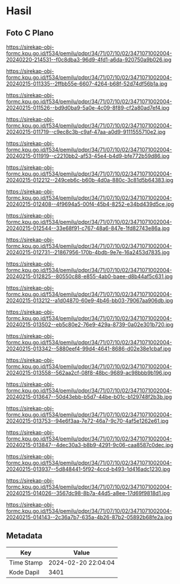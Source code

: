 # Hasil

## Foto C Plano

https://sirekap-obj-formc.kpu.go.id/f534/pemilu/pdpr/34/71/07/10/02/3471071002004-20240220-214531--f0c8dba3-96d9-4fd1-a6da-920750a9b026.jpg

https://sirekap-obj-formc.kpu.go.id/f534/pemilu/pdpr/34/71/07/10/02/3471071002004-20240215-011335--2ffbb55e-6607-4264-b68f-52d74df56b1a.jpg

https://sirekap-obj-formc.kpu.go.id/f534/pemilu/pdpr/34/71/07/10/02/3471071002004-20240215-011526--bd9d0ba9-5a0e-4c09-8f89-cf2a80ad7ef4.jpg

https://sirekap-obj-formc.kpu.go.id/f534/pemilu/pdpr/34/71/07/10/02/3471071002004-20240215-011719--c9ec8c3b-c9af-47aa-a0d9-9111555710e2.jpg

https://sirekap-obj-formc.kpu.go.id/f534/pemilu/pdpr/34/71/07/10/02/3471071002004-20240215-011919--c2210bb2-af53-45e4-b4d9-bfe772b59d86.jpg

https://sirekap-obj-formc.kpu.go.id/f534/pemilu/pdpr/34/71/07/10/02/3471071002004-20240215-012212--249ceb6c-b60b-4d0a-880c-3c81d5b64383.jpg

https://sirekap-obj-formc.kpu.go.id/f534/pemilu/pdpr/34/71/07/10/02/3471071002004-20240215-012408--4f9694a5-00f4-45b4-8252-e34bd439d5ce.jpg

https://sirekap-obj-formc.kpu.go.id/f534/pemilu/pdpr/34/71/07/10/02/3471071002004-20240215-012544--33e68f91-c767-48a6-847e-1fd82743e86a.jpg

https://sirekap-obj-formc.kpu.go.id/f534/pemilu/pdpr/34/71/07/10/02/3471071002004-20240215-012731--21867956-170b-4bdb-9e7e-16a2453d7835.jpg

https://sirekap-obj-formc.kpu.go.id/f534/pemilu/pdpr/34/71/07/10/02/3471071002004-20240215-012825--80550c88-e855-4ab0-baee-d8b44af5c631.jpg

https://sirekap-obj-formc.kpu.go.id/f534/pemilu/pdpr/34/71/07/10/02/3471071002004-20240215-013212--a1d04870-60e9-4b46-bb03-79067aa906db.jpg

https://sirekap-obj-formc.kpu.go.id/f534/pemilu/pdpr/34/71/07/10/02/3471071002004-20240215-013502--eb5c80e2-76e9-429a-8739-0a02e301b720.jpg

https://sirekap-obj-formc.kpu.go.id/f534/pemilu/pdpr/34/71/07/10/02/3471071002004-20240215-013342--5880eef4-99d4-4641-8686-d02e38e1cbaf.jpg

https://sirekap-obj-formc.kpu.go.id/f534/pemilu/pdpr/34/71/07/10/02/3471071002004-20240215-013558--562aa2cf-08f8-48bc-9689-ac98bbb9b196.jpg

https://sirekap-obj-formc.kpu.go.id/f534/pemilu/pdpr/34/71/07/10/02/3471071002004-20240215-013647--50d43ebb-b5d7-44be-b01c-b129748f2b3b.jpg

https://sirekap-obj-formc.kpu.go.id/f534/pemilu/pdpr/34/71/07/10/02/3471071002004-20240215-013753--94e6f3aa-7e72-46a7-9c70-4af5e1262e61.jpg

https://sirekap-obj-formc.kpu.go.id/f534/pemilu/pdpr/34/71/07/10/02/3471071002004-20240215-013847--4dec30a3-b8b9-4291-9c06-caa8587c0dec.jpg

https://sirekap-obj-formc.kpu.go.id/f534/pemilu/pdpr/34/71/07/10/02/3471071002004-20240215-013937--5d848441-5f92-4ccd-b493-1d416adc1230.jpg

https://sirekap-obj-formc.kpu.go.id/f534/pemilu/pdpr/34/71/07/10/02/3471071002004-20240215-014026--3567dc98-8b7a-44d5-a8ee-17d69f9818d1.jpg

https://sirekap-obj-formc.kpu.go.id/f534/pemilu/pdpr/34/71/07/10/02/3471071002004-20240215-014143--2c36a7b7-635a-4b26-87b2-05892b68fe2a.jpg


## Metadata

| Key        | Value               |
| ---------- | ------------------- |
| Time Stamp | 2024-02-20 22:04:04 |
| Kode Dapil | 3401                |



